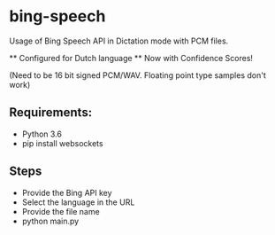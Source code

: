 # bing-speech
Usage of Bing Speech API in Dictation mode with PCM files.

** Configured for Dutch language
** Now with Confidence Scores!

(Need to be 16 bit signed PCM/WAV. Floating point type samples don't work)
## Requirements:
- Python 3.6
- pip install websockets
## Steps
- Provide the Bing API key
- Select the language in the URL
- Provide the file name
- python main.py
